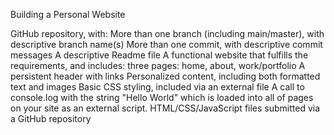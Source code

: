 Building a Personal Website

GitHub repository, with:
More than one branch (including main/master), with descriptive branch name(s)
More than one commit, with descriptive commit messages
A descriptive Readme file
A functional website that fulfills the requirements, and includes:
three pages: home, about, work/portfolio
A persistent header with links
Personalized content, including both formatted text and images
Basic CSS styling, included via an external file
A call to console.log with the string "Hello World" which is loaded into all of pages on your site as an external script.
HTML/CSS/JavaScript files submitted via a GitHub repository
